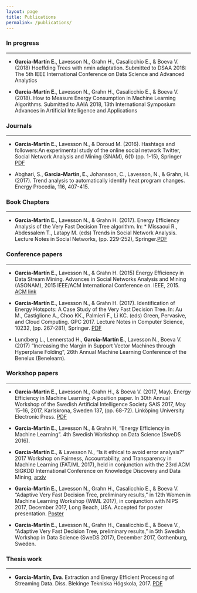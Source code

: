 ```yaml
---
layout: page
title: Publications
permalink: /publications/
---
```


### In progress
---

* **García-Martín E.**, Lavesson N., Grahn H., Casalicchio E., & Boeva V. (2018) Hoeffding Trees with nmin adaptation. Submitted to DSAA 2018: The 5th IEEE International Conference on Data Science and Advanced Analytics  

* **García-Martín E.**, Lavesson N., Grahn H., Casalicchio E., & Boeva V. (2018). How to Measure Energy Consumption in Machine Learning Algorithms. Submitted to AAIA 2018, 13th International Symposium Advances in Artificial Intelligence and Applications  



### Journals
---- 

* **García-Martín E.**, Lavesson N., & Doroud M. (2016). Hashtags and followers:An experimental study of the online social network Twitter, Social Network Analysis and Mining (SNAM), 6(1) (pp. 1-15), Springer [PDF](http://bth.diva-portal.org/smash/get/diva2:1006904/FULLTEXT01.pdf)

* Abghari, S., **Garcia-Martin, E.**, Johansson, C., Lavesson, N., & Grahn, H. (2017). Trend analysis to automatically identify heat program changes. Energy Procedia, 116, 407-415.

### Book Chapters
----   

* **García-Martín E.**, Lavesson N., & Grahn H. (2017). Energy Efficiency Analysis of the Very Fast Decision Tree algorithm. In: * Missaoui R., Abdessalem T., Latapy M. (eds) Trends in Social Network Analysis. Lecture Notes in Social Networks, (pp. 229-252), Springer.[PDF](http://bth.diva-portal.org/smash/get/diva2:1156925/FULLTEXT01.pdf)



### Conference papers
----

* **García-Martín E.**, Lavesson N., & Grahn H. (2015) Energy Efficiency in Data Stream Mining. Advances in Social Networks Analysis and Mining (ASONAM), 2015 IEEE/ACM International Conference on. IEEE, 2015. [ACM link](https://dl.acm.org/citation.cfm?doid=2808797.2808863) 

* **García-Martín E.**, Lavesson N., & Grahn H. (2017). Identification of Energy Hotspots: A Case Study of the Very Fast Decision Tree. In: Au M., Castiglione A., Choo KK., Palmieri F., Li KC. (eds) Green, Pervasive, and Cloud Computing. GPC 2017. Lecture Notes in Computer Science, 10232, (pp. 267-281), Springer. [PDF](http://bth.diva-portal.org/smash/get/diva2:1156958/FULLTEXT01.pdf)

* Lundberg L., Lennerstad H., **García-Martín E.**, Lavesson N., Boeva V. (2017) “Increasing the Margin in Support Vector Machines through Hyperplane Folding”, 26th Annual Machine Learning Conference of the Benelux (Benelearn). 



### Workshop papers
----

* **Garcia-Martin E.**, Lavesson N., Grahn H., & Boeva V. (2017, May). Energy Efficiency in Machine Learning: A position paper. In 30th Annual Workshop of the Swedish Artificial Intelligence Society SAIS 2017, May 15–16, 2017, Karlskrona, Sweden 137, (pp. 68-72). Linköping University Electronic Press. [PDF](http://bth.diva-portal.org/smash/get/diva2:1159323/FULLTEXT01.pdf)

* **García-Martín E.**, Lavesson N., & Grahn H, “Energy Efficiency in Machine Learning”. 4th Swedish Workshop on Data Science (SweDS 2016). 

* **García-Martín E.**, & Lavesson N., “Is it ethical to avoid error analysis?” 2017 Workshop on Fairness, Accountability, and Transparency in Machine Learning (FAT/ML 2017), held in conjunction with the 23rd ACM SIGKDD International Conference on Knowledge Discovery and Data Mining, [arxiv](https://arxiv.org/abs/1706.10237) 

* **García-Martín E.**, Lavesson N., Grahn H., Casalicchio E., & Boeva V. “Adaptive Very Fast Decision Tree, preliminary results,” in 12th Women in Machine Learning Workshop (WiML 2017), in conjunction with NIPS 2017, December 2017, Long Beach, USA. Accepted for poster presentation. [Poster](/static/pdf/WiML_AVFDT.pdf)

* **García-Martín E.**, Lavesson N., Grahn H., Casalicchio E., & Boeva V., “Adaptive Very Fast Decision Tree, preliminary results,” in 5th Swedish Workshop in Data Science (SweDS 2017), December 2017, Gothenburg, Sweden.

### Thesis work
----

* **García-Martín, Eva**. Extraction and Energy Efficient Processing of Streaming Data. Diss. Blekinge Tekniska Högskola, 2017. [PDF](http://bth.diva-portal.org/smash/get/diva2:1159312/FULLTEXT02.pdf)


